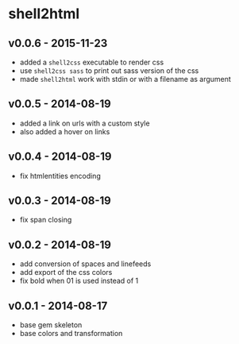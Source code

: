 shell2html
==================

v0.0.6 - 2015-11-23
-------------------
- added a `shell2css` executable to render css
- use `shell2css sass` to print out sass version of the css
- made `shell2html` work with stdin or with a filename as argument

v0.0.5 - 2014-08-19
-------------------
- added a link on urls with a custom style
- also added a hover on links

v0.0.4 - 2014-08-19
--------------------
- fix htmlentities encoding

v0.0.3 - 2014-08-19
--------------------
- fix span closing

v0.0.2 - 2014-08-19
--------------------
- add conversion of spaces and linefeeds
- add export of the css colors
- fix bold when 01 is used instead of 1

v0.0.1 - 2014-08-17
-----------------
- base gem skeleton
- base colors and transformation
